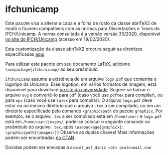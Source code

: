 # ifchunicamp
Este pacote visa a alterar a capa e a folha de rosto da classe abnTeX2 de modo a ficarem compatíveis com as normas para
Dissertações e Teses do IFCH/Unicamp.
A norma consultada é a versão versão 30/2020, disponível [no site do IFCH/Unicamp](https://www.ifch.unicamp.br/ifch/pos/formularios) (acesso em 19/02/2020).

Esta customização da classe abnTeX2 procura seguir as diretrizes especificadas [aqui](https://github.com/abntex/abntex2/wiki/ComoCustomizar).

Para utilizar este pacote em seu documento LaTeX, adicione
`\usepackage{ifchunicamp}`
ao seu preâmbulo.

`ifchunicamp` assume a existência de um arquivo `logo.pdf` que contenha o logotipo da Unicamp.
Esse logotipo, em vários formatos de imagem, está disponível para download [no site da universidade](https://www.unicamp.br/unicamp/logotipo).
Sugere-se baixar o arquivo `svg` e convertê-lo
para `pdf` (caso você use `pdftex` para compilar), ou
para `eps` (caso você use `latex` para compilar).
O arquivo `logo.pdf` deve estar ou no mesmo diretório que o arquivo `.tex` a ser compilado, ou em um diretório especificado pelo comando `\graphicspath` do pacote `graphicx`.
Por exemplo, se o arquivo `.tex` a ser compilado está em `/home/user/` e `logo.pdf` está em `/home/user/images/`, pode-se colocar o seguinte comando no preâmbulo do arquivo `.tex`, após `\usepackage{graphicx}`:
`\graphicspath{{images/}}`
Observe as duplas chaves!
Mais informações podem ser encontradas [no CTAN](http://ctan.dcc.uchile.cl/macros/latex/required/graphics/grfguide.pdf).

Dúvidas podem ser enviadas a `daniel_asl_diniz <at> protonmail.com`

